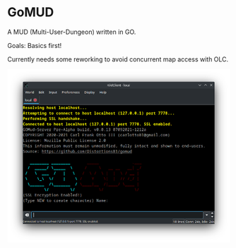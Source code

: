# GoMUD
A MUD (Multi-User-Dungeon) written in GO.

Goals: Basics first!

Currently needs some reworking to avoid concurrent map access with OLC.

![screenshot](https://github.com/Distortions81/GoMUD/blob/dev-latest/Screenshot2.png)
